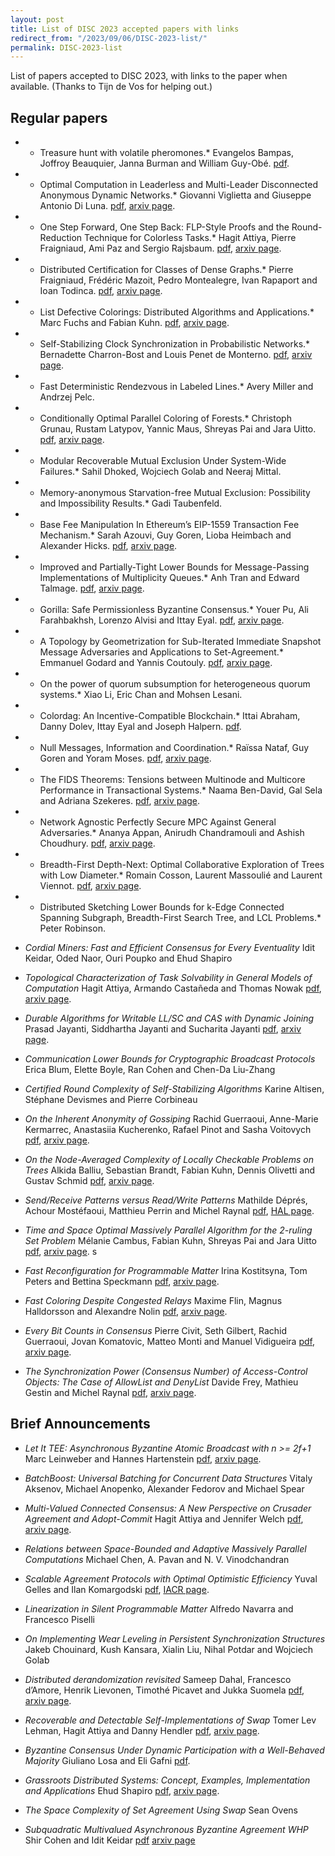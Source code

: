 ```yaml
---
layout: post
title: List of DISC 2023 accepted papers with links
redirect_from: "/2023/09/06/DISC-2023-list/"
permalink: DISC-2023-list
---
```


List of papers accepted to DISC 2023, with links to the paper when available.
(Thanks to Tijn de Vos for helping out.)

## Regular papers

* * Treasure hunt with volatile pheromones.* 
Evangelos Bampas, Joffroy Beauquier, Janna Burman and William Guy-Obé.
[pdf](https://hal.science/hal-04177364v1/document).

* * Optimal Computation in Leaderless and Multi-Leader Disconnected Anonymous Dynamic Networks.* 
Giovanni Viglietta and Giuseppe Antonio Di Luna.
[pdf](https://arxiv.org/pdf/2207.08061.pdf),
[arxiv page](https://arxiv.org/abs/2207.08061).
 
* * One Step Forward, One Step Back: FLP-Style Proofs and the Round-Reduction Technique for Colorless Tasks.* 
Hagit Attiya, Pierre Fraigniaud, Ami Paz and Sergio Rajsbaum.
[pdf](https://arxiv.org/pdf/2308.04213.pdf),
[arxiv page](https://arxiv.org/abs/2308.04213). 

* * Distributed Certification for Classes of Dense Graphs.* 
Pierre Fraigniaud, Frédéric Mazoit, Pedro Montealegre, Ivan Rapaport and Ioan Todinca.
[pdf](https://arxiv.org/pdf/2307.14292.pdf),
[arxiv page](https://arxiv.org/abs/2307.14292).
 
* * List Defective Colorings: Distributed Algorithms and Applications.* 
Marc Fuchs and Fabian Kuhn.
[pdf](https://arxiv.org/pdf/2304.09666.pdf),
[arxiv page](https://arxiv.org/abs/2304.09666).
 
* * Self-Stabilizing Clock Synchronization in Probabilistic Networks.* 
Bernadette Charron-Bost and Louis Penet de Monterno.
[pdf](https://arxiv.org/pdf/2207.06243.pdf),
[arxiv page](https://arxiv.org/abs/2207.06243).
 
* * Fast Deterministic Rendezvous in Labeled Lines.* 
Avery Miller and Andrzej Pelc.
 
* * Conditionally Optimal Parallel Coloring of Forests.* 
Christoph Grunau, Rustam Latypov, Yannic Maus, Shreyas Pai and Jara Uitto.
[pdf](https://arxiv.org/pdf/2308.00355.pdf),
[arxiv page](https://arxiv.org/abs/2308.00355). 

* * Modular Recoverable Mutual Exclusion Under System-Wide Failures.* 
Sahil Dhoked, Wojciech Golab and Neeraj Mittal.

* * Memory-anonymous Starvation-free Mutual Exclusion: Possibility and Impossibility Results.* 
Gadi Taubenfeld.
 
* * Base Fee Manipulation In Ethereum’s EIP-1559 Transaction Fee Mechanism.* 
Sarah Azouvi, Guy Goren, Lioba Heimbach and Alexander Hicks.
[pdf](https://arxiv.org/pdf/2304.11478.pdf),
[arxiv page](https://arxiv.org/abs/2304.11478).
 
* * Improved and Partially-Tight Lower Bounds for Message-Passing Implementations of Multiplicity Queues.* 
Anh Tran and Edward Talmage.
[pdf](https://arxiv.org/pdf/2305.11286.pdf),
[arxiv page](https://arxiv.org/abs/2305.11286).
 
* * Gorilla: Safe Permissionless Byzantine Consensus.* 
Youer Pu, Ali Farahbakhsh, Lorenzo Alvisi and Ittay Eyal.
[pdf](https://arxiv.org/pdf/2308.04080.pdf),
[arxiv page](https://arxiv.org/abs/2308.04080).
 
* * A Topology by Geometrization for Sub-Iterated Immediate Snapshot Message Adversaries and Applications to Set-Agreement.* Emmanuel Godard and Yannis Coutouly.
[pdf](https://arxiv.org/pdf/2304.05486.pdf),
[arxiv page](https://arxiv.org/abs/2304.05486).

* * On the power of quorum subsumption for heterogeneous quorum systems.* 
Xiao Li, Eric Chan and Mohsen Lesani.
 
* * Colordag: An Incentive-Compatible Blockchain.* 
Ittai Abraham, Danny Dolev, Ittay Eyal and Joseph Halpern.
[pdf](https://eprint.iacr.org/2022/308.pdf).
 
* * Null Messages, Information and Coordination.* 
Raïssa Nataf, Guy Goren and Yoram Moses.
[pdf](https://arxiv.org/pdf/2208.10866.pdf),
[arxiv page](https://arxiv.org/abs/2208.10866).
 
* * The FIDS Theorems: Tensions between Multinode and Multicore Performance in Transactional Systems.* 
Naama Ben-David, Gal Sela and Adriana Szekeres.
[pdf](https://arxiv.org/pdf/2308.03919.pdf),
[arxiv page](https://arxiv.org/abs/2308.03919).
 
* * Network Agnostic Perfectly Secure MPC Against General Adversaries.* 
Ananya Appan, Anirudh Chandramouli and Ashish Choudhury.
[pdf](https://arxiv.org/pdf/2208.06223.pdf),
[arxiv page](https://arxiv.org/abs/2208.06223).
 
* * Breadth-First Depth-Next: Optimal Collaborative Exploration of Trees with Low Diameter.* 
Romain Cosson, Laurent Massoulié and Laurent Viennot.
[pdf](https://arxiv.org/pdf/2301.13307.pdf),
[arxiv page](https://arxiv.org/abs/2301.13307).
 
* * Distributed Sketching Lower Bounds for k-Edge Connected Spanning Subgraph, Breadth-First Search Tree, and LCL Problems.* 
Peter Robinson.

* *Cordial Miners: Fast and Efficient Consensus for Every Eventuality*
Idit Keidar, Oded Naor, Ouri Poupko and Ehud Shapiro


* *Topological Characterization of Task Solvability in General Models of Computation*
Hagit Attiya, Armando Castañeda and Thomas Nowak
[pdf](https://arxiv.org/pdf/2301.13837.pdf), 
[arxiv page](https://arxiv.org/abs/2301.13837).

* *Durable Algorithms for Writable LL/SC and CAS with Dynamic Joining*
Prasad Jayanti, Siddhartha Jayanti and Sucharita Jayanti
[pdf](https://arxiv.org/pdf/2302.00135.pdf), 
[arxiv page](https://arxiv.org/abs/2302.00135).

* *Communication Lower Bounds for Cryptographic Broadcast Protocols*
Erica Blum, Elette Boyle, Ran Cohen and Chen-Da Liu-Zhang

* *Certified Round Complexity of Self-Stabilizing Algorithms*
Karine Altisen, Stéphane Devismes and Pierre Corbineau

* *On the Inherent Anonymity of Gossiping*
Rachid Guerraoui, Anne-Marie Kermarrec, Anastasiia Kucherenko, Rafael Pinot and Sasha Voitovych
[pdf](https://arxiv.org/pdf/2308.02477.pdf), 
[arxiv page](https://arxiv.org/abs/2308.02477).

* *On the Node-Averaged Complexity of Locally Checkable Problems on Trees*
Alkida Balliu, Sebastian Brandt, Fabian Kuhn, Dennis Olivetti and Gustav Schmid
[pdf](https://arxiv.org/pdf/2308.04251.pdf), 
[arxiv page](https://arxiv.org/abs/2308.04251).

* *Send/Receive Patterns versus Read/Write Patterns*
Mathilde Déprés, Achour Mostéfaoui, Matthieu Perrin and Michel Raynal
[pdf](https://hal.science/hal-04087447/document), 
[HAL page](https://hal.science/hal-04087447).

* *Time and Space Optimal Massively Parallel Algorithm for the 2-ruling Set Problem*
Mélanie Cambus, Fabian Kuhn, Shreyas Pai and Jara Uitto
[pdf](https://arxiv.org/pdf/2306.00432.pdf), 
[arxiv page](https://arxiv.org/abs/2306.00432).
s
* *Fast Reconfiguration for Programmable Matter*
Irina Kostitsyna, Tom Peters and Bettina Speckmann
[pdf](https://arxiv.org/pdf/2202.11663.pdf), 
[arxiv page](https://arxiv.org/abs/2202.11663).

* *Fast Coloring Despite Congested Relays*
Maxime Flin, Magnus Halldorsson and Alexandre Nolin
[pdf](https://arxiv.org/pdf/2308.01359.pdf), 
[arxiv page](https://arxiv.org/abs/2308.01359).

* *Every Bit Counts in Consensus*
Pierre Civit, Seth Gilbert, Rachid Guerraoui, Jovan Komatovic, Matteo Monti and Manuel Vidigueira
[pdf](https://arxiv.org/pdf/2306.00431.pdf), 
[arxiv page](https://arxiv.org/abs/2306.00431).

* *The Synchronization Power (Consensus Number) of Access-Control Objects: The Case of AllowList and DenyList*
Davide Frey, Mathieu Gestin and Michel Raynal
[pdf](https://arxiv.org/pdf/2302.06344.pdf), 
[arxiv page](https://arxiv.org/abs/2302.06344).


## Brief Announcements

* *Let It TEE: Asynchronous Byzantine Atomic Broadcast with n >= 2f+1*
Marc Leinweber and Hannes Hartenstein
[pdf](https://arxiv.org/pdf/2305.06123.pdf), 
[arxiv page](https://arxiv.org/abs/2305.06123).

* *BatchBoost: Universal Batching for Concurrent Data Structures*
Vitaly Aksenov, Michael Anopenko, Alexander Fedorov and Michael Spear

* *Multi-Valued Connected Consensus: A New Perspective on Crusader Agreement and Adopt-Commit*
Hagit Attiya and Jennifer Welch
[pdf](https://arxiv.org/pdf/2308.04646.pdf), 
[arxiv page](https://arxiv.org/abs/2308.04646).

* *Relations between Space-Bounded and Adaptive Massively Parallel Computations* 
Michael Chen, A. Pavan and N. V. Vinodchandran

* *Scalable Agreement Protocols with Optimal Optimistic Efficiency*
Yuval Gelles and Ilan Komargodski
[pdf](https://eprint.iacr.org/2023/751.pdf), 
[IACR page](https://eprint.iacr.org/2023/751).

* *Linearization in Silent Programmable Matter*
Alfredo Navarra and Francesco Piselli

* *On Implementing Wear Leveling in Persistent Synchronization Structures* 
Jakeb Chouinard, Kush Kansara, Xialin Liu, Nihal Potdar and Wojciech Golab

* *Distributed derandomization revisited*
Sameep Dahal, Francesco d’Amore, Henrik Lievonen, Timothé Picavet and Jukka Suomela
[pdf](https://arxiv.org/pdf/2305.07351.pdf), 
[arxiv page](https://arxiv.org/abs/2305.07351).

* *Recoverable and Detectable Self-Implementations of Swap*
Tomer Lev Lehman, Hagit Attiya and Danny Hendler
[pdf](https://arxiv.org/pdf/2308.03485.pdf), 
[arxiv page](https://arxiv.org/abs/2308.03485).

* *Byzantine Consensus Under Dynamic Participation with a Well-Behaved Majority*
Giuliano Losa and Eli Gafni
[pdf](https://losa.fr/dynamic-consensus/brief-extended.pdf).

* *Grassroots Distributed Systems: Concept, Examples, Implementation and Applications*
Ehud Shapiro
[pdf](https://arxiv.org/pdf/2301.04391.pdf), 
[arxiv page](https://arxiv.org/abs/2301.04391).

* *The Space Complexity of Set Agreement Using Swap* 
Sean Ovens

* *Subquadratic Multivalued Asynchronous Byzantine Agreement WHP*
Shir Cohen and Idit Keidar
[pdf](https://arxiv.org/pdf/2308.02927.pdf)
[arxiv page](https://arxiv.org/abs/2308.02927)





